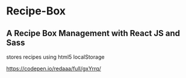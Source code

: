 # Recipe-Box

## A Recipe Box Management with React JS and Sass

stores recipes using html5 localStorage

https://codepen.io/redaaa/full/gxYrrq/


